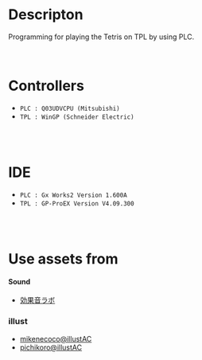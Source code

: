 # Descripton
Programming for playing the Tetris on TPL by using PLC.
<br />
<br />
<br />

# Controllers
- `PLC : Q03UDVCPU (Mitsubishi)`  
- `TPL : WinGP (Schneider Electric)`  
<br />
<br />

# IDE
- `PLC : Gx Works2 Version 1.600A`  
- `TPL : GP-ProEX Version V4.09.300`  
<br />
<br />


# Use assets from
#### Sound
- [効果音ラボ](https://soundeffect-lab.info/)  

### illust
- [mikenecoco@illustAC](https://www.ac-illust.com/main/profile.php?id=fT01xxmt&area=1)  
- [pichikoro@illustAC](https://www.ac-illust.com/main/profile.php?id=Lfn5so2Y&area=1)  
